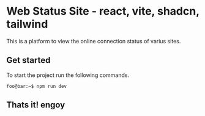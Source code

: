 # Web Status Site - react, vite, shadcn, tailwind

This is a platform to view the online connection status of varius sites.

## Get started

To start the project run the following commands.

```shell
foo@bar:~$ npm run dev
```

## Thats it! engoy
